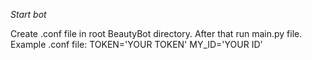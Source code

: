 *Start bot*

Create .conf file in root BeautyBot directory. After that run main.py file.
Example .conf file:
TOKEN='YOUR TOKEN'
MY_ID='YOUR ID'

